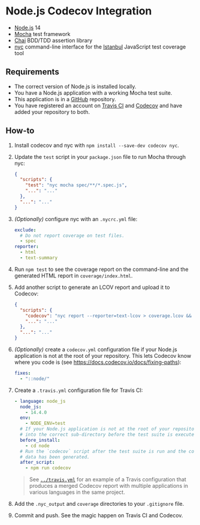 # Node.js Codecov Integration

* [Node.js](https://nodejs.org) 14
* [Mocha](https://mochajs.org) test framework
* [Chai](https://www.chaijs.com) BDD/TDD assertion library
* [nyc](https://github.com/istanbuljs/nyc) command-line interface for the
  [Istanbul](https://istanbul.js.org) JavaScript test coverage tool

## Requirements

* The correct version of Node.js is installed locally.
* You have a Node.js application with a working Mocha test suite.
* This application is in a [GitHub](https://github.com) repository.
* You have registered an account on [Travis CI](https://travis-ci.org) and
  [Codecov](https://codecov.io) and have added your repository to both.

## How-to

1. Install codecov and nyc with `npm install --save-dev codecov nyc`.
1. Update the `test` script in your `package.json` file to run Mocha through
   nyc:

   ```json
   {
     "scripts": {
       "test": "nyc mocha spec/**/*.spec.js",
       "...": "..."
     },
     "...": "..."
   }
   ```
1. *(Optionally)* configure nyc with an `.nycrc.yml` file:

   ```yml
   exclude:
     # Do not report coverage on test files.
     - spec
   reporter:
     - html
     - text-summary
   ```
1. Run `npm test` to see the coverage report on the command-line and the
   generated HTML report in `coverage/index.html`.
1. Add another script to generate an LCOV report and upload it to Codecov:

   ```json
   {
     "scripts": {
       "codecov": "nyc report --reporter=text-lcov > coverage.lcov && codecov",
       "...": "..."
     },
     "...": "..."
   }
   ```
1. *(Optionally)* create a `codecov.yml` configuration file if your Node.js
   application is not at the root of your repository. This lets Codecov know
   where you code is (see https://docs.codecov.io/docs/fixing-paths):

   ```yml
   fixes:
     - "::node/"
   ```
1. Create a `.travis.yml` configuration file for Travis CI:

   ```yml
   - language: node_js
     node_js:
       - 14.4.0
     env:
       - NODE_ENV=test
     # If your Node.js application is not at the root of your repository, move
     # into the correct sub-directory before the test suite is executed.
     before_install:
       - cd node
     # Run the `codecov` script after the test suite is run and the coverage
     # data has been generated.
     after_script:
       - npm run codecov
   ```

   > See [`../travis.yml`](../.travis.yml) for an example of a Travis
   > configuration that produces a merged Codecov report with multiple
   > applications in various languages in the same project.
1. Add the `.nyc_output` and `coverage` directories to your `.gitignore` file.
1. Commit and push. See the magic happen on Travis CI and Codecov.
